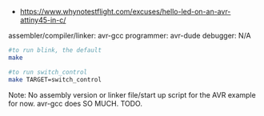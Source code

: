 


- https://www.whynotestflight.com/excuses/hello-led-on-an-avr-attiny45-in-c/

assembler/compiler/linker: avr-gcc 
programmer: avr-dude 
debugger: N/A

```bash
#to run blink, the default
make 

#to run switch_control
make TARGET=switch_control
```

Note: No assembly version or linker file/start up script for the AVR example for now.  avr-gcc does SO MUCH. TODO. 